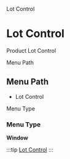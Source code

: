 
Lot Control
# Lot Control


Product Lot Control

Menu Path
## Menu Path



- Lot Control

Menu Type
### Menu Type

**Window**


:::tip
[Lot Control](functional-guide/window/window-lot-control.md)
:::